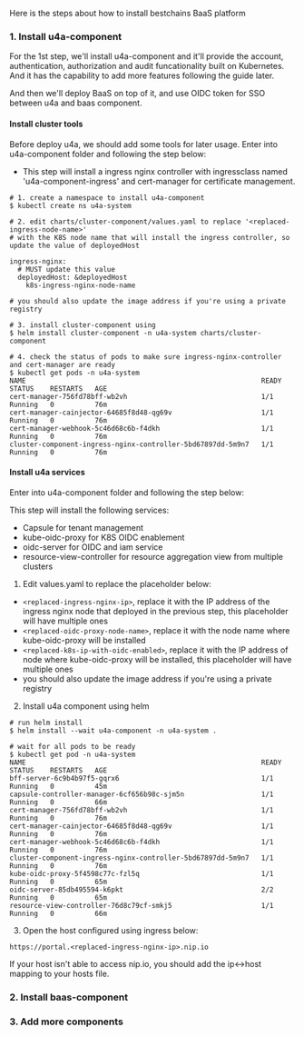 Here is the steps about how to install bestchains BaaS platform

### 1. Install u4a-component
For the 1st step, we'll install u4a-component and it'll provide the account, authentication, authorization and audit funcationality built on Kubernetes. And it has the capability to add more features following the guide later.

And then we'll deploy BaaS on top of it, and use OIDC token for SSO between u4a and baas component.

#### Install cluster tools
Before deploy u4a, we should add some tools for later usage. Enter into u4a-component folder and following the step below:

* This step will install a ingress nginx controller with ingressclass named 'u4a-component-ingress' and cert-manager for certificate management.

```
# 1. create a namespace to install u4a-component
$ kubectl create ns u4a-system

# 2. edit charts/cluster-component/values.yaml to replace '<replaced-ingress-node-name>'
# with the K8S node name that will install the ingress controller, so update the value of deployedHost

ingress-nginx:
  # MUST update this value
  deployedHost: &deployedHost
    k8s-ingress-nginx-node-name

# you should also update the image address if you're using a private registry

# 3. install cluster-component using 
$ helm install cluster-component -n u4a-system charts/cluster-component

# 4. check the status of pods to make sure ingress-nginx-controller and cert-manager are ready
$ kubectl get pods -n u4a-system
NAME                                                          READY   STATUS    RESTARTS   AGE
cert-manager-756fd78bff-wb2vh                                 1/1     Running   0          76m
cert-manager-cainjector-64685f8d48-qg69v                      1/1     Running   0          76m
cert-manager-webhook-5c46d68c6b-f4dkh                         1/1     Running   0          76m
cluster-component-ingress-nginx-controller-5bd67897dd-5m9n7   1/1     Running   0          76m
```
#### Install u4a services
Enter into u4a-component folder and following the step below:

This step will install the following services:
* Capsule for tenant management
* kube-oidc-proxy for K8S OIDC enablement
* oidc-server for OIDC and iam service
* resource-view-controller for resource aggregation view from multiple clusters

1. Edit values.yaml to replace the placeholder below:
* `<replaced-ingress-nginx-ip>`, replace it with the IP address of the ingress nginx node that deployed in the previous step, this placeholder will have multiple ones
* `<replaced-oidc-proxy-node-name>`, replace it with the node name where kube-oidc-proxy will be installed
* `<replaced-k8s-ip-with-oidc-enabled>`, replace it with the IP address of node where kube-oidc-proxy will be installed, this placeholder will have multiple ones
* you should also update the image address if you're using a private registry

2. Install u4a component using helm
```
# run helm install
$ helm install --wait u4a-component -n u4a-system .

# wait for all pods to be ready
$ kubectl get pod -n u4a-system
NAME                                                          READY   STATUS    RESTARTS   AGE
bff-server-6c9b4b97f5-gqrx6                                   1/1     Running   0          45m
capsule-controller-manager-6cf656b98c-sjm5n                   1/1     Running   0          66m
cert-manager-756fd78bff-wb2vh                                 1/1     Running   0          76m
cert-manager-cainjector-64685f8d48-qg69v                      1/1     Running   0          76m
cert-manager-webhook-5c46d68c6b-f4dkh                         1/1     Running   0          76m
cluster-component-ingress-nginx-controller-5bd67897dd-5m9n7   1/1     Running   0          76m
kube-oidc-proxy-5f4598c77c-fzl5q                              1/1     Running   0          65m
oidc-server-85db495594-k6pkt                                  2/2     Running   0          65m
resource-view-controller-76d8c79cf-smkj5                      1/1     Running   0          66m
```

3. Open the host configured using ingress below:

`https://portal.<replaced-ingress-nginx-ip>.nip.io`

If your host isn't able to access nip.io, you should add the ip<->host mapping to your hosts file.


### 2. Install baas-component


### 3. Add more components
